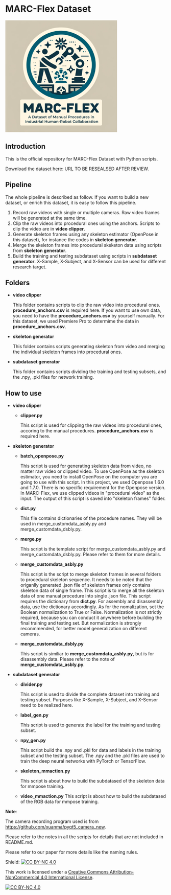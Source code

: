 # MARC-Flex Dataset
<p align="left">
 <img src="/media/marc-flex_full_logo.png" width="350" height="350">
 </p>

## Introduction
This is the official repository for MARC-Flex Dataset with Python scripts.

Download the dataset here: URL TO BE RESEALSED AFTER REVIEW.

## Pipeline
The whole pipeline is described as follow. If you want to build a new dataset, or enrich this dataset, it is easy to follow this pipeline.
1. Record raw videos with single or multiple cameras. Raw video frames will be generated at the same time.
2. Clip the raw videos into procedural ones using the anchors. Scripts to clip the video are in **video clipper**.
3. Generate skeleton frames using any skeleton estimator (OpenPose in this dataset), for instance the codes in **skeleton generator**.
4. Merge the skeleton frames into procedural skeketon data using scripts from **skeleton generator**.
5. Build the training and testing subdataset using scripts in **subdataset generator**. X-Sample, X-Subject, and X-Sensor can be used for different research target.

## Folders
 - **video clipper**

    This folder contains scripts to clip the raw video into procedural ones. **procedure_anchors.csv** is required here.
    If you want to use own data, you need to have the **procedure_anchors.csv** by yourself manually. For this dataset, we used Premiere Pro to determime the data in **procedure_anchors.csv**.
 - **skeleton generator**
    
    This folder contains scripts generating skeleton from video and merging the individual skeleton frames into procedural ones.
 - **subdataset generator**
    
    This folder contains scripts dividing the training and testing subsets, and the .npy, .pkl files for network training.

## How to use
 - **video clipper**
    - **clipper.py**

        This script is used for clipping the raw videos into procedural ones, accoring to the manual procedures. **procedure_anchors.csv** is required here.
 - **skeleton generator**
    - **batch_openpose.py**

        This script is used for generating skeleton data from video, no matter raw video or clipped video.
        To use OpenPose as the skeleton estimator, you need to install OpenPose on the computer you are going to use with this script. In this project, we used Openpose 1.6.0 and 1.7.0. There is no specific requirement for the Openpose version.
        In MARC-Flex, we use clipped videos in "procedural video" as the input. The output of this script is saved into "skeleton frames" folder.
    - **dict.py**

        This file contains dictionaries of the procedure names. They will be used in merge_customdata_asbly.py and merge_customdata_dsbly.py.
    - **merge.py**

        This script is the template script for merge_customdata_asbly.py and merge_customdata_dsbly.py. Please refer to them for more details.
    - **merge_customdata_asbly.py**

        This script is the script to merge skeleton frames in several folders to procedural skeleton sequence.
        It needs to be noted that the origanlly generated .json file of skeleton frames only contains skeleton data of single frame. This script is to merge all the skeleton data of one manual procedure into single .json file.
        This script requires the dictionary from **dict.py**. For assembly and disassembly data, use the dictionary accordingly.
        As for the nomalization, set the Boolean normalization to True or False. Normalization is not strictly required, because you can conduct it anywhere before building the final training and testing set. But normalization is strongly reconmmended, for better model generalization on different cameras.
    - **merge_customdata_dsbly.py**

        This script is similiar to **merge_customdata_asbly.py**, but is for disassembly data. Please refer to the note of **merge_customdata_asbly.py**.
 - **subdataset generator**
    - **divider.py**

        This script is used to divide the complete dataset into training and testing subset. Purposes like X-Sample, X-Subject, and X-Sensor need to be realized here.
    - **label_gen.py**

        This script is used to generate the label for the training and testing subset.
    - **npy_gen.py**

        This script build the .npy and .pkl for data and labels in the training subset and the testing subset. The .npy and the .pkl files are used to train the deep neural networks with PyTorch or TensorFlow.

    - **skeleton_mmaction.py**

        This script is about how to build the subdatased of the skeleton data for mmpose training.

    - **video_mmaction.py**
        This script is about how to build the subdatased of the RGB data for mmpose training.


**Note**: 

The camera recording program used is from https://github.com/xuanma/pyqt5_camera_new. 

Please refer to the notes in all the scripts for details that are not included in README.md.

Please refer to our paper for more details like the naming rules.


Shield: [![CC BY-NC 4.0][cc-by-nc-shield]][cc-by-nc]

This work is licensed under a
[Creative Commons Attribution-NonCommercial 4.0 International License][cc-by-nc].

[![CC BY-NC 4.0][cc-by-nc-image]][cc-by-nc]

[cc-by-nc]: https://creativecommons.org/licenses/by-nc/4.0/
[cc-by-nc-image]: https://licensebuttons.net/l/by-nc/4.0/88x31.png
[cc-by-nc-shield]: https://img.shields.io/badge/License-CC%20BY--NC%204.0-lightgrey.svg
